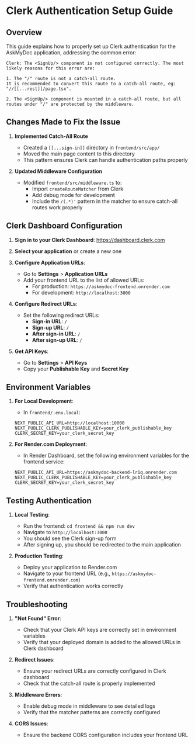 # Clerk Authentication Setup Guide

## Overview

This guide explains how to properly set up Clerk authentication for the AskMyDoc application, addressing the common error:

```
Clerk: The <SignUp/> component is not configured correctly. The most likely reasons for this error are:

1. The "/" route is not a catch-all route.
It is recommended to convert this route to a catch-all route, eg: "//[[...rest]]/page.tsx".

2. The <SignUp/> component is mounted in a catch-all route, but all routes under "/" are protected by the middleware.
```

## Changes Made to Fix the Issue

1. **Implemented Catch-All Route**
   - Created a `[[...sign-in]]` directory in `frontend/src/app/`
   - Moved the main page content to this directory
   - This pattern ensures Clerk can handle authentication paths properly

2. **Updated Middleware Configuration**
   - Modified `frontend/src/middleware.ts` to:
     - Import `createRouteMatcher` from Clerk
     - Add debug mode for development
     - Include the `/(.*)'` pattern in the matcher to ensure catch-all routes work properly

## Clerk Dashboard Configuration

1. **Sign in to your Clerk Dashboard**: https://dashboard.clerk.com

2. **Select your application** or create a new one

3. **Configure Application URLs**:
   - Go to **Settings** > **Application URLs**
   - Add your frontend URL to the list of allowed URLs:
     - For production: `https://askmydoc-frontend.onrender.com`
     - For development: `http://localhost:3000`

4. **Configure Redirect URLs**:
   - Set the following redirect URLs:
     - **Sign-in URL**: `/`
     - **Sign-up URL**: `/`
     - **After sign-in URL**: `/`
     - **After sign-up URL**: `/`

5. **Get API Keys**:
   - Go to **Settings** > **API Keys**
   - Copy your **Publishable Key** and **Secret Key**

## Environment Variables

1. **For Local Development**:
   - In `frontend/.env.local`:
   ```
   NEXT_PUBLIC_API_URL=http://localhost:10000
   NEXT_PUBLIC_CLERK_PUBLISHABLE_KEY=your_clerk_publishable_key
   CLERK_SECRET_KEY=your_clerk_secret_key
   ```

2. **For Render.com Deployment**:
   - In Render Dashboard, set the following environment variables for the frontend service:
   ```
   NEXT_PUBLIC_API_URL=https://askmydoc-backend-lr1q.onrender.com
   NEXT_PUBLIC_CLERK_PUBLISHABLE_KEY=your_clerk_publishable_key
   CLERK_SECRET_KEY=your_clerk_secret_key
   ```

## Testing Authentication

1. **Local Testing**:
   - Run the frontend: `cd frontend && npm run dev`
   - Navigate to `http://localhost:3000`
   - You should see the Clerk sign-up form
   - After signing up, you should be redirected to the main application

2. **Production Testing**:
   - Deploy your application to Render.com
   - Navigate to your frontend URL (e.g., `https://askmydoc-frontend.onrender.com`)
   - Verify that authentication works correctly

## Troubleshooting

1. **"Not Found" Error**:
   - Check that your Clerk API keys are correctly set in environment variables
   - Verify that your deployed domain is added to the allowed URLs in Clerk dashboard

2. **Redirect Issues**:
   - Ensure your redirect URLs are correctly configured in Clerk dashboard
   - Check that the catch-all route is properly implemented

3. **Middleware Errors**:
   - Enable debug mode in middleware to see detailed logs
   - Verify that the matcher patterns are correctly configured

4. **CORS Issues**:
   - Ensure the backend CORS configuration includes your frontend URL